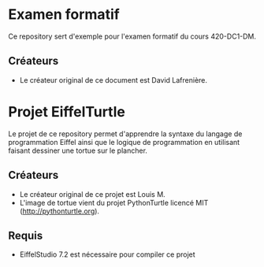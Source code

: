 Examen formatif
===============

Ce repository sert d'exemple pour l'examen formatif du cours 420-DC1-DM.

Créateurs
---------

* Le créateur original de ce document est David Lafrenière.

Projet EiffelTurtle
===============

Le projet de ce repository permet d'apprendre la syntaxe du langage de programmation Eiffel ainsi que le logique de programmation en utilisant faisant dessiner une tortue sur le plancher.

Créateurs
---------

* Le créateur original de ce projet est Louis M.
* L'image de tortue vient du projet PythonTurtle licencé MIT (http://pythonturtle.org).

Requis
------

* EiffelStudio 7.2 est nécessaire pour compiler ce projet
